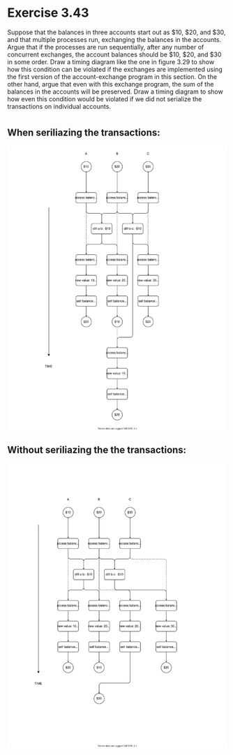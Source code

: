 # Exercise 3.43

Suppose that the balances in three accounts start out as $10, $20, and $30, and
that multiple processes run, exchanging the balances in the accounts. Argue that
if the processes are run sequentially, after any number of concurrent exchanges,
the account balances should be $10, $20, and $30 in some order. Draw a timing
diagram like the one in figure 3.29 to show how this condition can be violated
if the exchanges are implemented using the first version of the account-exchange
program in this section. On the other hand, argue that even with this exchange
program, the sum of the balances in the accounts will be preserved. Draw a
timing diagram to show how even this condition would be violated if we did not
serialize the transactions on individual accounts.

#

## When seriliazing the transactions:

![ex3.43-a](pics/ex3.43/ex3.43-a.svg)


## Without seriliazing the the transactions:

![ex3.43-b](pics/ex3.43/ex3.43-b.svg)

